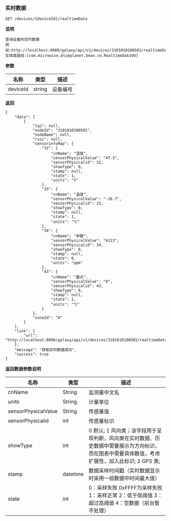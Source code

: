 [$PROFILE$]: extended

### <a name="实时数据"></a>实时数据

    GET /devices/{deviceId}/realtimeData

**说明**

    查询设备的实时数据
    例如:http://localhost:8080/galaxy/api/v1/devices/3101010100501/realtimeData
    实体类路径:[com.microwise.blueplanet.bean.vo.RealtimeDataVO]

**参数**

|   名称    |  类型  |   描述  |
|     -     |      - |    -    |
| deviceId  | string | 设备编号  |

**返回**

    {
        "data": [
            {
                "lqi": null,
                "nodeId": "3101010100501",
                "nodeName": null,
                "rssi": null,
                "sensorinfoMap": {
                    "32": {
                        "cnName": "湿度",
                        "sensorPhysicalValue": "47.3",
                        "sensorPhysicalid": 32,
                        "showType": 0,
                        "stamp": null,
                        "state": 1,
                        "units": "%"
                    },
                    "33": {
                        "cnName": "温度",
                        "sensorPhysicalValue": "-20.7",
                        "sensorPhysicalid": 33,
                        "showType": 0,
                        "stamp": null,
                        "state": 1,
                        "units": "℃"
                    },
                    "34": {
                        "cnName": "甲醛",
                        "sensorPhysicalValue": "6113",
                        "sensorPhysicalid": 34,
                        "showType": 0,
                        "stamp": null,
                        "state": 0,
                        "units": "ppm"
                    },
                    "43": {
                        "cnName": "露点",
                        "sensorPhysicalValue": "0",
                        "sensorPhysicalid": 43,
                        "showType": 0,
                        "stamp": null,
                        "state": 1,
                        "units": "℃"
                    }
                },
                "zoneId": "0"
            }
        ],
        "link": {
            "url": "http://localhost:8080/galaxy/api/v1/devices/3101010100501/realtimeData"
        },
        "message": "获取实时数据成功",
        "success": true
    }

**返回数据参数说明**

|   名称    |  类型  |   描述  |
|     -     |      - |    -    |
| cnName | String | 监测量中文名  |
| units | String | 计量单位  |
| sensorPhysicalValue | String | 传感量值  |
| sensorPhysicalid | int  | 传感量标识 |
| showType | int | 0 默认; 1 风向类；该字段用于呈现判断，风向类在实时数据、历史数据中需要展示为方向标识，而在图表中需要具体数值，考虑扩展性，加入此标识; 2 GPS 类;  |
| stamp | datetime | 数据采样时间戳（实时数据显示时采用一组数据中时间最大值） |
| state | int | 0：采样失败 0xFFFF为采样失败  1：采样正常  2：低于低阈值  3：超过高阈值  4：空数据（前台暂不处理）  |
